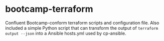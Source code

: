 # bootcamp-terraform

Confluent Bootcamp-conform terraform scripts and configuration file.
Also included a simple Python script that can transform the output of `terraform output --json` into a Ansible hosts.yml used by cp-ansible.
